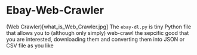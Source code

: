 # Ebay-Web-Crawler
(Web Crawler)[what_is_Web_Crawler.jpg]
The `ebay-dl.py` is tiny Python file that allows you to (although only simply) web-crawl the sepcific good that you are interested, downloading them and converting them into JSON or CSV file as you like 
